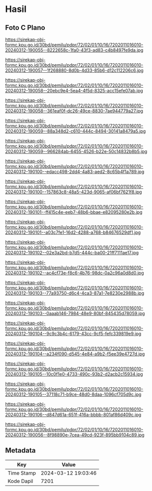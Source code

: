 # Hasil

## Foto C Plano

https://sirekap-obj-formc.kpu.go.id/30bd/pemilu/pdpr/72/02/01/10/16/7202011016010-20240312-190055--8222658c-1fa0-43f3-ad83-c4b8497fe9da.jpg

https://sirekap-obj-formc.kpu.go.id/30bd/pemilu/pdpr/72/02/01/10/16/7202011016010-20240312-190057--1f268880-8d0b-4d33-85b6-d12c112206c6.jpg

https://sirekap-obj-formc.kpu.go.id/30bd/pemilu/pdpr/72/02/01/10/16/7202011016010-20240312-190058--20ebc9e4-5ea4-4f5d-8325-acc15efe07ab.jpg

https://sirekap-obj-formc.kpu.go.id/30bd/pemilu/pdpr/72/02/01/10/16/7202011016010-20240312-190058--361eaf0f-dc26-49ce-8830-7ae944779a27.jpg

https://sirekap-obj-formc.kpu.go.id/30bd/pemilu/pdpr/72/02/01/10/16/7202011016010-20240312-190059--88a348d2-c610-444c-8494-30141a8479a5.jpg

https://sirekap-obj-formc.kpu.go.id/30bd/pemilu/pdpr/72/02/01/10/16/7202011016010-20240312-190059--966284ab-6455-4526-b22e-50c14832b8b5.jpg

https://sirekap-obj-formc.kpu.go.id/30bd/pemilu/pdpr/72/02/01/10/16/7202011016010-20240312-190100--edacc498-2dd4-4a83-aed2-8c65b4f1a789.jpg

https://sirekap-obj-formc.kpu.go.id/30bd/pemilu/pdpr/72/02/01/10/16/7202011016010-20240312-190100--157863c8-48a5-423d-9065-af06bf7621f8.jpg

https://sirekap-obj-formc.kpu.go.id/30bd/pemilu/pdpr/72/02/01/10/16/7202011016010-20240312-190101--ff415c4e-eeb7-48b6-bbae-e82095280e2b.jpg

https://sirekap-obj-formc.kpu.go.id/30bd/pemilu/pdpr/72/02/01/10/16/7202011016010-20240312-190101--a03c7fe1-16d2-4288-a768-b84676529df1.jpg

https://sirekap-obj-formc.kpu.go.id/30bd/pemilu/pdpr/72/02/01/10/16/7202011016010-20240312-190102--02e3a2bd-b7d5-444c-ba00-21ff7111ae17.jpg

https://sirekap-obj-formc.kpu.go.id/30bd/pemilu/pdpr/72/02/01/10/16/7202011016010-20240312-190102--ac4cf73e-f8c6-4b76-98dc-0a2c96a0d8d0.jpg

https://sirekap-obj-formc.kpu.go.id/30bd/pemilu/pdpr/72/02/01/10/16/7202011016010-20240312-190103--77a93750-d6c4-4ca3-87a1-7e8230e2988b.jpg

https://sirekap-obj-formc.kpu.go.id/30bd/pemilu/pdpr/72/02/01/10/16/7202011016010-20240312-190103--0aaab146-7984-48e9-80bf-845435d78059.jpg

https://sirekap-obj-formc.kpu.go.id/30bd/pemilu/pdpr/72/02/01/10/16/7202011016010-20240312-190104--9c9c3b4c-6179-43cc-9cf5-fefc339819e9.jpg

https://sirekap-obj-formc.kpu.go.id/30bd/pemilu/pdpr/72/02/01/10/16/7202011016010-20240312-190104--a234f090-d545-4e84-a9b2-f5ee39e4727d.jpg

https://sirekap-obj-formc.kpu.go.id/30bd/pemilu/pdpr/72/02/01/10/16/7202011016010-20240312-190105--10c0f1e0-4733-490c-93b2-d2acb2c15934.jpg

https://sirekap-obj-formc.kpu.go.id/30bd/pemilu/pdpr/72/02/01/10/16/7202011016010-20240312-190105--37118c71-b9ce-48d0-8daa-1096cf705d9c.jpg

https://sirekap-obj-formc.kpu.go.id/30bd/pemilu/pdpr/72/02/01/10/16/7202011016010-20240312-190106--d847d61a-651f-416a-bbbb-801af86d409c.jpg

https://sirekap-obj-formc.kpu.go.id/30bd/pemilu/pdpr/72/02/01/10/16/7202011016010-20240312-190056--8f98890e-7cea-49cd-923f-895bb9104c89.jpg


## Metadata

| Key        | Value               |
| ---------- | ------------------- |
| Time Stamp | 2024-03-12 19:03:46 |
| Kode Dapil | 7201                |




